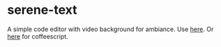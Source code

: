 # serene-text
A simple code editor with video background for ambiance.
Use [here](https://kodyjking.github.io/serene-text/?sample=true&v=aK4JSwhdcdE).
Or [here](https://kodyjking.github.io/serene-text/?sample=true&v=aK4JSwhdcdE&lang=coffee) for coffeescript.
